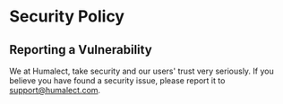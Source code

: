 # Security Policy

## Reporting a Vulnerability

We at Humalect, take security and our users' trust very seriously. If you believe you have found a security issue, please report it to support@humalect.com.


